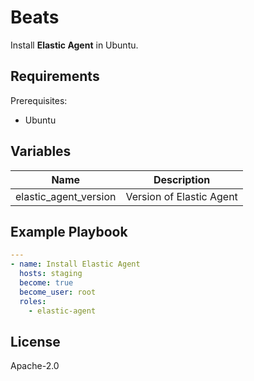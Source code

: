 Beats
=========

Install **Elastic Agent** in Ubuntu.

Requirements
------------

Prerequisites:

- Ubuntu

Variables
--------------

| Name                  | Description                |
| ----------------      | -------------------        |
| elastic_agent_version | Version of Elastic Agent   |

Example Playbook
----------------

```yaml
---
- name: Install Elastic Agent
  hosts: staging
  become: true
  become_user: root
  roles:
    - elastic-agent
```

License
-------

Apache-2.0